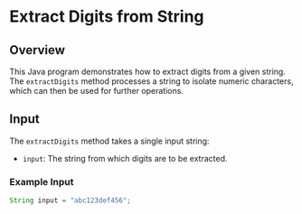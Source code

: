 # Extract Digits from String

## Overview

This Java program demonstrates how to extract digits from a given string. The `extractDigits` method processes a string to isolate numeric characters, which can then be used for further operations. 

## Input

The `extractDigits` method takes a single input string:

- `input`: The string from which digits are to be extracted.

### Example Input

```java
String input = "abc123def456";
